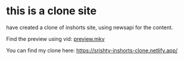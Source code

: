 # this is a clone site
have created a clone of inshorts site, using newsapi for the content.

Find the preview using vid:
[preview.mkv](https://github.com/Srish-ty/inshorts_clone/blob/master/preview.mkv)

You can find my clone here:
https://srishty-inshorts-clone.netlify.app/
